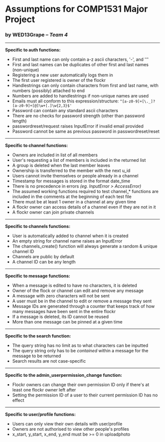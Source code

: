 # Assumptions for COMP1531 Major Project
### by WED13Grape _– Team 4_


---

**Specific to auth functions:**

- First and last name can only contain a-z ascii characters, '_-_', and '_'_'
- First and last names can be duplicates of other first and last names (non-unique)
- Registering a new user automatically logs them in
- The first user registered is owner of the flockr
- Handlestrings can only contain characters from first and last name, with numbers (possibly) attached to end
- Numbers are added to handlestrings if non-unique names are used
- Emails must all conform to this expression/structure: `^[a-z0-9]+[\._]?[a-z0-9]+[@]\w+[.]\w{2,3}$'`
- Password can contain any standard ascii characters
- There are no checks for password strength (other than password length)
- passwordreset/request raises InputError if invalid email provided
- Password cannot be same as previous password in passwordreset/reset

---

**Specific to channel functions:**

- Owners are included in list of all members
- User's requesting a list of members is included in the returned list
- A group is deleted when the last member leaves
- Ownership is transferred to the member with the next u_id
- Users cannot invite themselves or people already in a channel
- Timestamp for messages is stored in the format date_time
- There is no precedence in errors _(eg. InputError > AccessError)_
- The assumed working functions required to test channel_* functions are included in the comments at the beginning of each test file
- There must be at least 1 owner in a channel at any given time
- A flockr owner can access details of a channel even if they are not in it
- A flockr owner can join private channels

---

**Specific to channels functions:**

- User is automatically added to channel when it is created
- An empty string for channel name raises an InputError
- The channels_create() function will always generate a random & unique channel ID
- Channels are public by default
- A channel ID can be any length

---

**Specific to message functions:**

- When a message is edited to have no characters, it is deleted
- Owner of the flock or channel can edit and remove any message
- A message with zero characters will not be sent
- A user must be in the channel to edit or remove a message they sent
- Message IDs are generated through a counter that keeps track of how many messages have been sent in the entire flockr
- If a message is deleted, its ID cannot be reused
- More than one message can be pinned at a given time

---

**Specific to the search function:**

- The query string has no limit as to what characters can be inputted
- The query string only has to be _contained_ within a message for the message to be returned
- Search results are not case-specific

---

**Specific to the admin_userpermission_change function:**

- Flockr owners can change their own permission ID only if there's at least one flockr owner left after
- Setting the permission ID of a user to their current permission ID has no effect

---

**Specific to user/profile functions:**

- Users can only view their own details with user/profile
- Owners are not authorised to view other people's profiles
- x_start, y_start, x_end, y_end must be >= 0 in uploadphoto
